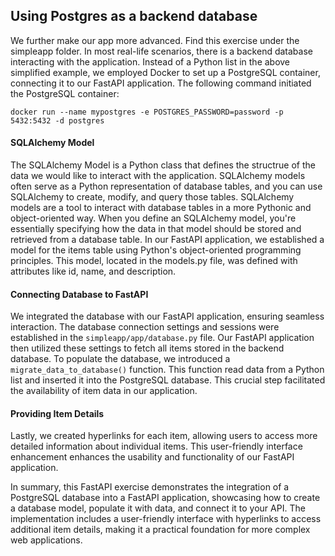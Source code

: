 ## Using Postgres as a backend database
We further make our app more advanced. Find this exercise under the simpleapp folder. In most real-life scenarios, there is a backend database interacting with the application. Instead of a Python list in the above simplified example, we employed Docker to set up a PostgreSQL container, connecting it to our FastAPI application. The following command initiated the PostgreSQL container:

```
docker run --name mypostgres -e POSTGRES_PASSWORD=password -p 5432:5432 -d postgres
```
#### SQLAlchemy Model 
The SQLAlchemy Model is a Python class that defines the structrue of the data we would like to interact with the application. SQLAlchemy models often serve as a Python representation of database tables, and you can use SQLAlchemy to create, modify, and query those tables. SQLAlchemy models are a tool to interact with database tables in a more Pythonic and object-oriented way. When you define an SQLAlchemy model, you're essentially specifying how the data in that model should be stored and retrieved from a database table. In our FastAPI application, we established a model for the items table using Python's object-oriented programming principles. This model, located in the models.py file, was defined with attributes like id, name, and description.

#### Connecting Database to FastAPI
We integrated the database with our FastAPI application, ensuring seamless interaction. The database connection settings and sessions were established in the ```simpleapp/app/database.py``` file. Our FastAPI application then utilized these settings to fetch all items stored in the backend database. To populate the database, we introduced a ```migrate_data_to_database()``` function. This function read data from a Python list and inserted it into the PostgreSQL database. This crucial step facilitated the availability of item data in our application.

#### Providing Item Details
Lastly, we created hyperlinks for each item, allowing users to access more detailed information about individual items. This user-friendly interface enhancement enhances the usability and functionality of our FastAPI application.

In summary, this FastAPI exercise demonstrates the integration of a PostgreSQL database into a FastAPI application, showcasing how to create a database model, populate it with data, and connect it to your API. The implementation includes a user-friendly interface with hyperlinks to access additional item details, making it a practical foundation for more complex web applications.